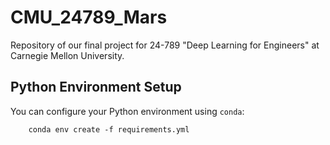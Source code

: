 # CMU_24789_Mars
Repository of our final project for 24-789 "Deep Learning for Engineers" at Carnegie Mellon University.


## Python Environment Setup
You can configure your Python environment using ```conda```:

```
    conda env create -f requirements.yml
```
